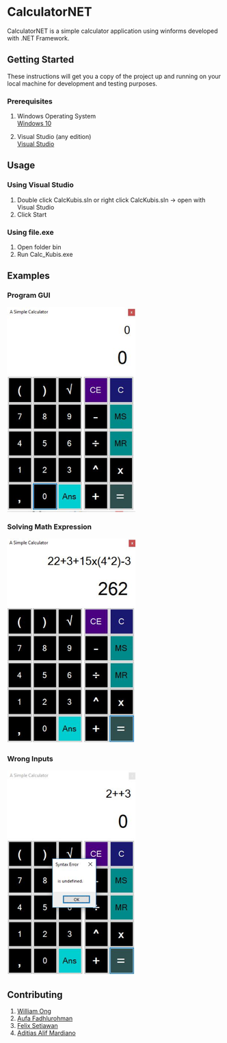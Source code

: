 # CalculatorNET

CalculatorNET is a simple calculator application using winforms developed with .NET Framework.

## Getting Started

These instructions will get you a copy of the project up and running on your local machine for development and testing purposes.

### Prerequisites

1. Windows Operating System\
[Windows 10](https://www.microsoft.com/en-us/software-download/windows10)

2. Visual Studio (any edition)\
[Visual Studio](https://visualstudio.microsoft.com/downloads/)

## Usage

### Using Visual Studio
1. Double click CalcKubis.sln or right click CalcKubis.sln -> open with Visual Studio
2. Click Start

### Using file.exe
1. Open folder bin
2. Run Calc_Kubis.exe


## Examples
### Program GUI

<kbd>
<img src="images/tampilan-awal.JPG" width="300">
</kbd>

### Solving Math Expression

<kbd>
<img src="images/ekspresi-benar.JPG" width="300">
</kbd>

### Wrong Inputs

<kbd>
 <img src="images/ekspresi-error.JPG" width="300">
</kbd>

## Contributing
1. [William Ong](https://github.com/William9923)
2. [Aufa Fadhlurohman](https://github.com/aufaf29)
3. [Felix Setiawan](https://github.com/felixsetiawan)
4. [Aditias Alif Mardiano](https://github.com/Raven27th)
